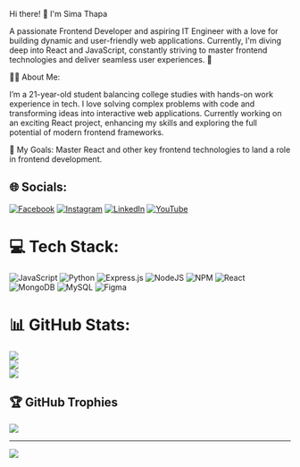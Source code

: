 Hi there! 👋 I'm Sima Thapa

A passionate Frontend Developer and aspiring IT Engineer with a love for building dynamic and user-friendly web applications. Currently, I'm diving deep into React and JavaScript, constantly striving to master frontend technologies and deliver seamless user experiences. 🚀

🧑‍💻 About Me:

I’m a 21-year-old student balancing college studies with hands-on work experience in tech.
I love solving complex problems with code and transforming ideas into interactive web applications.
Currently working on an exciting React project, enhancing my skills and exploring the full potential of modern frontend frameworks.

🎯 My Goals:
Master React and other key frontend technologies to land a role in frontend development.




## 🌐 Socials:

[![Facebook](https://img.shields.io/badge/Facebook-%231877F2.svg?logo=Facebook&logoColor=white)](https://facebook.com/PoonamThapa) [![Instagram](https://img.shields.io/badge/Instagram-%23E4405F.svg?logo=Instagram&logoColor=white)](https://instagram.com/poonam.thapa_01) [![LinkedIn](https://img.shields.io/badge/LinkedIn-%230077B5.svg?logo=linkedin&logoColor=white)](https://linkedin.com/in/SimaThapa) [![YouTube](https://img.shields.io/badge/YouTube-%23FF0000.svg?logo=YouTube&logoColor=white)](https://youtube.com/@@sima_2004) 

# 💻 Tech Stack:

![JavaScript](https://img.shields.io/badge/javascript-%23323330.svg?style=for-the-badge&logo=javascript&logoColor=%23F7DF1E) ![Python](https://img.shields.io/badge/python-3670A0?style=for-the-badge&logo=python&logoColor=ffdd54) ![Express.js](https://img.shields.io/badge/express.js-%23404d59.svg?style=for-the-badge&logo=express&logoColor=%2361DAFB) ![NodeJS](https://img.shields.io/badge/node.js-6DA55F?style=for-the-badge&logo=node.js&logoColor=white) ![NPM](https://img.shields.io/badge/NPM-%23CB3837.svg?style=for-the-badge&logo=npm&logoColor=white) ![React](https://img.shields.io/badge/react-%2320232a.svg?style=for-the-badge&logo=react&logoColor=%2361DAFB) ![MongoDB](https://img.shields.io/badge/MongoDB-%234ea94b.svg?style=for-the-badge&logo=mongodb&logoColor=white) ![MySQL](https://img.shields.io/badge/mysql-4479A1.svg?style=for-the-badge&logo=mysql&logoColor=white) ![Figma](https://img.shields.io/badge/figma-%23F24E1E.svg?style=for-the-badge&logo=figma&logoColor=white)


# 📊 GitHub Stats:
![](https://github-readme-stats.vercel.app/api?username=SimaThapa&theme=dark&hide_border=false&include_all_commits=false&count_private=false)<br/>
![](https://github-readme-streak-stats.herokuapp.com/?user=SimaThapa&theme=dark&hide_border=false)<br/>
![](https://github-readme-stats.vercel.app/api/top-langs/?username=SimaThapa&theme=dark&hide_border=false&include_all_commits=false&count_private=false&layout=compact)



## 🏆 GitHub Trophies
![](https://github-profile-trophy.vercel.app/?username=SimaThapa&theme=radical&no-frame=false&no-bg=false&margin-w=4)


---
[![](https://visitcount.itsvg.in/api?id=SimaThapa&icon=6&color=0)](https://visitcount.itsvg.in)

<!-- Proudly created with GPRM ( https://gprm.itsvg.in ) -->
